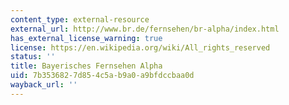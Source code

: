 ```yaml
---
content_type: external-resource
external_url: http://www.br.de/fernsehen/br-alpha/index.html
has_external_license_warning: true
license: https://en.wikipedia.org/wiki/All_rights_reserved
status: ''
title: Bayerisches Fernsehen Alpha
uid: 7b353682-7d85-4c5a-b9a0-a9bfdccbaa0d
wayback_url: ''
---
```

